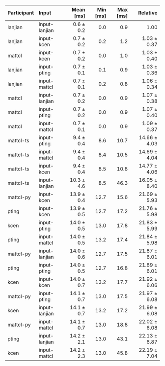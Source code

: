 | Participant | Input | Mean [ms] | Min [ms] | Max [ms] | Relative |
|:---|:---|---:|---:|---:|---:|
| lanjian | input-lanjian | 0.6 ± 0.2 | 0.0 | 0.9 | 1.00 |
| lanjian | input-kcen | 0.7 ± 0.2 | 0.2 | 1.2 | 1.03 ± 0.37 |
| mattcl | input-kcen | 0.7 ± 0.2 | 0.0 | 1.0 | 1.03 ± 0.40 |
| lanjian | input-pting | 0.7 ± 0.1 | 0.1 | 0.9 | 1.03 ± 0.36 |
| lanjian | input-mattcl | 0.7 ± 0.1 | 0.2 | 0.8 | 1.06 ± 0.34 |
| mattcl | input-lanjian | 0.7 ± 0.2 | 0.0 | 0.9 | 1.07 ± 0.38 |
| mattcl | input-pting | 0.7 ± 0.2 | 0.0 | 0.9 | 1.07 ± 0.40 |
| mattcl | input-mattcl | 0.7 ± 0.1 | 0.0 | 0.9 | 1.09 ± 0.37 |
| mattcl-ts | input-pting | 9.4 ± 0.4 | 8.6 | 10.7 | 14.66 ± 4.03 |
| mattcl-ts | input-mattcl | 9.4 ± 0.4 | 8.4 | 10.5 | 14.69 ± 4.04 |
| mattcl-ts | input-kcen | 9.4 ± 0.4 | 8.5 | 10.8 | 14.77 ± 4.06 |
| mattcl-ts | input-lanjian | 10.3 ± 4.6 | 8.5 | 46.3 | 16.05 ± 8.40 |
| mattcl-py | input-kcen | 13.9 ± 0.4 | 12.7 | 15.6 | 21.69 ± 5.93 |
| pting | input-kcen | 13.9 ± 0.5 | 12.7 | 17.2 | 21.76 ± 5.98 |
| kcen | input-pting | 14.0 ± 0.5 | 13.0 | 17.8 | 21.83 ± 5.99 |
| pting | input-mattcl | 14.0 ± 0.5 | 13.2 | 17.4 | 21.84 ± 5.98 |
| mattcl-py | input-lanjian | 14.0 ± 0.6 | 12.7 | 17.5 | 21.87 ± 6.01 |
| pting | input-pting | 14.0 ± 0.5 | 12.7 | 16.8 | 21.89 ± 6.01 |
| kcen | input-kcen | 14.0 ± 0.7 | 13.2 | 17.7 | 21.92 ± 6.06 |
| mattcl-py | input-pting | 14.1 ± 0.7 | 13.0 | 17.5 | 21.97 ± 6.08 |
| kcen | input-lanjian | 14.1 ± 0.7 | 13.2 | 17.2 | 21.99 ± 6.08 |
| mattcl-py | input-mattcl | 14.1 ± 0.7 | 13.0 | 18.8 | 22.02 ± 6.08 |
| pting | input-lanjian | 14.2 ± 2.1 | 13.0 | 43.1 | 22.13 ± 6.87 |
| kcen | input-mattcl | 14.2 ± 2.3 | 13.0 | 45.8 | 22.19 ± 7.04 |

